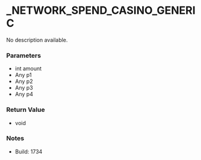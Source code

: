 # _NETWORK_SPEND_CASINO_GENERIC

No description available.

### Parameters
* int amount
* Any p1
* Any p2
* Any p3
* Any p4

### Return Value
* void

### Notes
* Build: 1734

